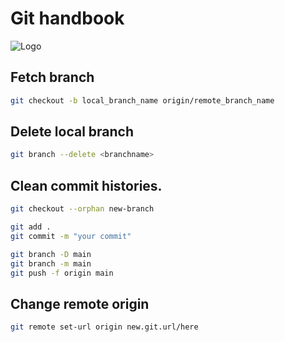 
# Git handbook


![Logo](https://mevn-public.s3-ap-southeast-1.amazonaws.com/marketenterprise.vn/wp-images/2023/11/27145446/2color-lightbg%402x.png)


## Fetch branch

```bash
git checkout -b local_branch_name origin/remote_branch_name
```

## Delete local branch

```bash
git branch --delete <branchname>
```

## Clean commit histories.

```bash
git checkout --orphan new-branch
```

```bash
git add .
git commit -m "your commit"
```

```bash
git branch -D main
git branch -m main
git push -f origin main
```

## Change remote origin

```bash
git remote set-url origin new.git.url/here
```

